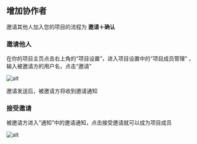 ## 增加协作者

邀请其他人加入您的项目的流程为 **邀请＋确认**


### 邀请他人

在你的项目主页点击右上角的“项目设置”，进入项目设置中的“项目成员管理” ，输入被邀请方的用户名，点击“邀请”

![alt](/images/FAQ_4_1_1.png "")

邀请发送后，被邀请方将收到邀请通知


### 接受邀请

被邀请方进入“通知”中的邀请通知，点击接受邀请就可以成为项目成员

![alt](/FAQ_4_1_2.png "")

